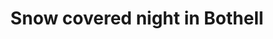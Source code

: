 ---
title: "Snow covered night in Bothell"
picture: /assets/camera-roll/2022/2022-11-30-snow-covered-night-in-bothell/20221130_085346384_iOS.jpg
thumbnail: /assets/camera-roll/2022/2022-11-30-snow-covered-night-in-bothell/20221130_085346384_iOS-thumbnail.jpg
tags:
  - photograph
  - looking up
  - snow covered trees
  - nighttime
  - sky
  - Bothell
  - in the backyard
---